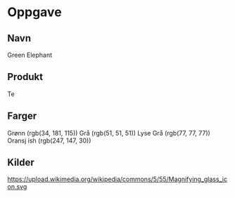 # Oppgave
## Navn
Green Elephant

## Produkt
Te

## Farger 
Grønn (rgb(34, 181, 115))
Grå (rgb(51, 51, 51))
Lyse Grå (rgb(77, 77, 77))
Oransj ish (rgb(247, 147, 30))




## Kilder 
https://upload.wikimedia.org/wikipedia/commons/5/55/Magnifying_glass_icon.svg